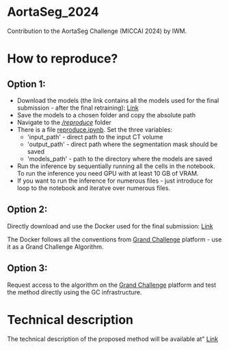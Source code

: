 # AortaSeg_2024
Contribution to the AortaSeg Challenge (MICCAI 2024) by lWM.

# How to reproduce?

## Option 1:

* Download the models (the link contains all the models used for the final submission - after the final retraining): [Link](https://drive.google.com/drive/folders/1VYhXwpf2IMCBl0Ij_9UXJzUKZOjdjhIT?usp=sharing)
* Save the models to a chosen folder and copy the absolute path
* Navigate to the [*/reproduce*](./src/reproduce) folder
* There is a file [reproduce.ipynb](./src/reproduce/reproduce.ipynb). Set the three variables:
  * 'input_path' - direct path to the input CT volume
  * 'output_path' - direct path where the segmentation mask should be saved
  * 'models_path' - path to the directory where the models are saved
* Run the inference by sequentially running all the cells in the notebook. To run the inference you need GPU with at least 10 GB of VRAM.
* If you want to run the inference for numerous files - just introduce for loop to the notebook and iteratve over numerous files.

## Option 2:

Directly download and use the Docker used for the final submission: [Link](TODO)

The Docker follows all the conventions from [Grand Challenge](https://grand-challenge.org/) platform - use it as a Grand Challenge Algorithm.

## Option 3:
Request access to the algorithm on the [Grand Challenge](https://grand-challenge.org/algorithms/aortasegsimple/) platform and test the method directly using the GC infrastructure.

# Technical description

The technical description of the proposed method will be available at" [Link](TODO)
